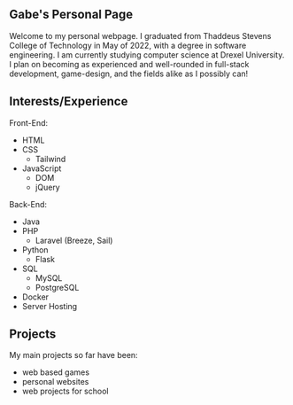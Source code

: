 ## Gabe's Personal Page
Welcome to my personal webpage.
I graduated from Thaddeus Stevens College of Technology in May of 2022, with a degree in software engineering.
I am currently studying computer science at Drexel University.
I plan on becoming as experienced and well-rounded in full-stack development, game-design, and the fields alike as I possibly can!

## Interests/Experience
Front-End:
- HTML
- CSS
    - Tailwind
- JavaScript
    - DOM
    - jQuery

Back-End:
- Java
- PHP
    - Laravel (Breeze, Sail)
- Python
    - Flask
- SQL
    - MySQL
    - PostgreSQL
- Docker
- Server Hosting

## Projects
My main projects so far have been:
- web based games
- personal websites
- web projects for school
